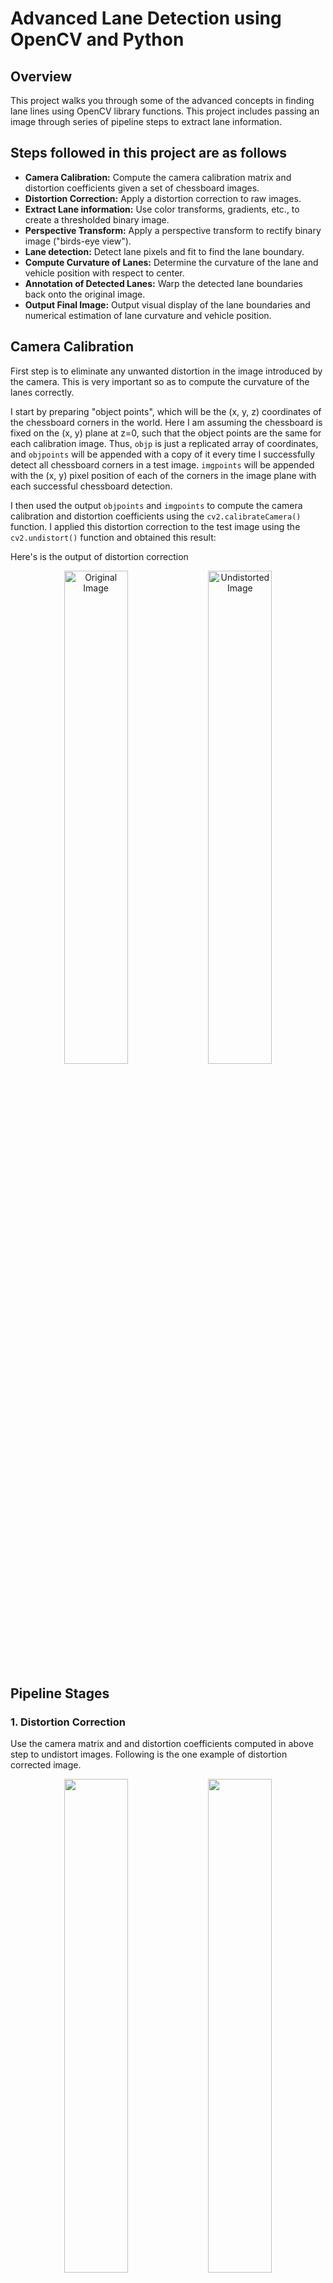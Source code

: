 # Advanced Lane Detection using OpenCV and Python

## Overview

This project walks you through some of the advanced concepts in finding lane lines using OpenCV library functions. This project includes passing an image through series of pipeline steps to extract lane information. 

## Steps followed in this project are as follows

* **Camera Calibration:** Compute the camera calibration matrix and distortion coefficients given a set of chessboard images.
* **Distortion Correction:** Apply a distortion correction to raw images.
* **Extract Lane information:** Use color transforms, gradients, etc., to create a thresholded binary image.
* **Perspective Transform:** Apply a perspective transform to rectify binary image ("birds-eye view").
* **Lane detection:** Detect lane pixels and fit to find the lane boundary.
* **Compute Curvature of Lanes:** Determine the curvature of the lane and vehicle position with respect to center.
* **Annotation of Detected Lanes:** Warp the detected lane boundaries back onto the original image.
* **Output Final Image:** Output visual display of the lane boundaries and numerical estimation of lane curvature and vehicle position.


## Camera Calibration

First step is to eliminate any unwanted distortion in the image introduced by the camera. This is very important so as to compute the curvature of the lanes correctly.

I start by preparing "object points", which will be the (x, y, z) coordinates of the chessboard corners in the world. Here I am assuming the chessboard is fixed on the (x, y) plane at z=0, such that the object points are the same for each calibration image.  Thus, `objp` is just a replicated array of coordinates, and `objpoints` will be appended with a copy of it every time I successfully detect all chessboard corners in a test image.  `imgpoints` will be appended with the (x, y) pixel position of each of the corners in the image plane with each successful chessboard detection.  

I then used the output `objpoints` and `imgpoints` to compute the camera calibration and distortion coefficients using the `cv2.calibrateCamera()` function.  I applied this distortion correction to the test image using the `cv2.undistort()` function and obtained this result: 

Here's is the output of distortion correction

<p align="center">
<img src='camera_cal/calibration1.jpg' alt="Original Image" width='45%'>  <img src='output_images/undist_calibration1.jpg' alt="Undistorted Image" width='45%'>
</p>


## Pipeline Stages

### 1. Distortion Correction

Use the camera matrix and and distortion coefficients computed in above step to undistort images. Following is the one example of distortion corrected image.

<p align="center">
<img src='test_images/test6.jpg' width='45%'>  <img src='output_images/undist_test6.jpg' width='45%'>
</p>


### 2. Gradients and Color Threshold

#### Gradient Threshold

The undistorted image is then passed through function `apply_grad_thresholds()` to apply gradients in x and y direction and also compute magnitude gradients separately and then combine these images.

Here is the output image after applying gradients
<p align="center">
<img src='test_images/test6.jpg' width='45%'>  <img src='output_images/gradient_test6.jpg' width='45%'>
</p>

#### Color Threshold

Universally the lane lines on the road are marked in **_White_** and **_Yellow_**, and after trying with different color spaces found out that the colors Yellow and White are more prominent in **_HSL(Hue Saturation and Light)_** color space.

Here are the filter values which worked best for me
##### Filtering White Lines
From the above model you can easily observe that white colors are present at the top of the cylinder, i.e. higher Lightness value regardless of Hue and Saturation.
    
    Hue:        no-filter
    Lightness:  195 to 255
    Saturation: no-filter

##### Filtering Yellow Lines

    Hue:        18 to 32
    Lightness:  120 to 255
    Saturation: 90 to 255

Here is the output of `apply_color_thresholds()`
<p align="center">
<img src='test_images/test6.jpg' width='45%'>  <img src='output_images/hsl_test6.jpg' width='45%'>
</p>

##### Combining the two threshold images we get

<p align="center">
    <img src='output_images/test_binary.jpg' width='45%'>
</p>


### 3. Perspective Transform

The function `warp_image()` takes binary threshold image and creates the warped image.

The `warp_image()` function takes as inputs an image (`img`), as well as source (`src`) and destination (`dst`) points.  I chose the hardcode the source and destination points in the following manner:

```python
    src = np.float32(
            [[586, 454], 
            [698, 454], 
            [272, 674], 
            [1054, 674]])
    
    dst = np.float32(
            [[225, 0], 
            [900, 0], 
            [225, 702], 
            [900, 702]])
```

After applying perspective transform on test images we get the following output

<p align="center">
<img src='test_images/test6.jpg' width='45%'>  <img src='output_images/warped_test6.jpg' width='45%'>
</p>

<p align="center">
<img src='output_images/test_binary.jpg' width='45%'>  <img src='output_images/warped_binary_test6.jpg' width='45%'>
</p>

### 4. Identify Lane Pixels

The sliding window technique is used to identify the lane pixels in the `warped_bianry` image. The function `sliding_window()` takes binary warped image and finds the pixels belong to left and right lanes. The these pixels are used to fit a second order polynomial equation. This equation best fits our lanes.

THe sliding window is used for the first frame, and once we have got the first lane fitting curves, we can simply search around the previous lanes for pixels in the current frame. So the function `search_around_poly()` takes in previous lane equations and tries to find the lanes pixels in the current image.

Here is the visualization of `sliding_window()` and `search_around_poly()` functions

<p align="center">
    <img src='output_images/lane_test6.jpg' width='45%'>
</p>

<p align="center">
    <img src='output_images/lane1_test6.jpg' width='45%'>
</p>

### 5. Compute Radii of Curvature

The function `measure_curvature_pixels()` takes in the (x, y) co-ordinates of the detected lane and then computes the radii pixels. Then this radii is converted from pixels to 'km' using following scale

    ym_per_pix = 30/720 # meters per pixel in y dimension
    xm_per_pix = 3.7/700 # meters per pixel in x dimension


### 6. Display final image

The detected lanes are perspective transformed back onto the original image, and the detected lane area is highlighted in green color.

Also, the computed radii of curvature is displayed on the upper left corener of the frame. These steps taken care by the function `draw_on_original()`

Here is the final output

<p align="center">
    <img src='output_images/final_test6.jpg' width='45%'>
</p>
---

## Pipeline Run on Video
After running the pipeline on videos, we can see the lanes are accurately detected in the project video.

Here's a [link to my video result](https://github.com/Vinod-Koli/CarND-Advanced-Lane-Lines/blob/master/output_project_video.mp4)

---

### Future Improvements

##### 1. This pipeline needs to updated on in Thresholding step to improve the accuracy of lane detection in difficult scenarios.

There is possibility that `apply_grad_thresholds()` function might detect the lane-like edges which are actually not the lanes. So adding some more filters to remove edges which does not belong to lanes is a tricky part and I would love to solve this challenge during free time.

There are ofcourse possibilties of more improvements.

